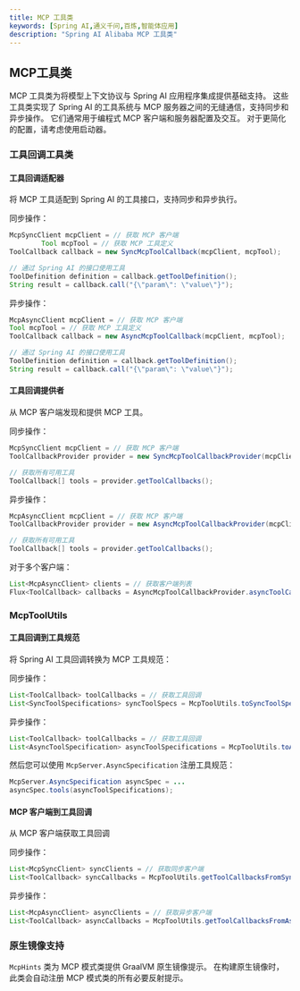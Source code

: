 ```yaml
---
title: MCP 工具类
keywords: [Spring AI,通义千问,百炼,智能体应用]
description: "Spring AI Alibaba MCP 工具类"
---
```


## MCP工具类

MCP 工具类为将模型上下文协议与 Spring AI 应用程序集成提供基础支持。 这些工具类实现了 Spring AI 的工具系统与 MCP 服务器之间的无缝通信，支持同步和异步操作。 它们通常用于编程式 MCP 客户端和服务器配置及交互。 对于更简化的配置，请考虑使用启动器。

### 工具回调工具类

#### 工具回调适配器

将 MCP 工具适配到 Spring AI 的工具接口，支持同步和异步执行。

同步操作：

```java
McpSyncClient mcpClient = // 获取 MCP 客户端
        Tool mcpTool = // 获取 MCP 工具定义
ToolCallback callback = new SyncMcpToolCallback(mcpClient, mcpTool);

// 通过 Spring AI 的接口使用工具
ToolDefinition definition = callback.getToolDefinition();
String result = callback.call("{\"param\": \"value\"}");
```

异步操作：

```java
McpAsyncClient mcpClient = // 获取 MCP 客户端
Tool mcpTool = // 获取 MCP 工具定义
ToolCallback callback = new AsyncMcpToolCallback(mcpClient, mcpTool);

// 通过 Spring AI 的接口使用工具
ToolDefinition definition = callback.getToolDefinition();
String result = callback.call("{\"param\": \"value\"}");
```

#### 工具回调提供者

从 MCP 客户端发现和提供 MCP 工具。

同步操作：

```java
McpSyncClient mcpClient = // 获取 MCP 客户端
ToolCallbackProvider provider = new SyncMcpToolCallbackProvider(mcpClient);

// 获取所有可用工具
ToolCallback[] tools = provider.getToolCallbacks();
```

异步操作：

```java
McpAsyncClient mcpClient = // 获取 MCP 客户端
ToolCallbackProvider provider = new AsyncMcpToolCallbackProvider(mcpClient);

// 获取所有可用工具
ToolCallback[] tools = provider.getToolCallbacks();
```

对于多个客户端：

```java
List<McpAsyncClient> clients = // 获取客户端列表
Flux<ToolCallback> callbacks = AsyncMcpToolCallbackProvider.asyncToolCallbacks(clients);
```

### McpToolUtils

#### 工具回调到工具规范

将 Spring AI 工具回调转换为 MCP 工具规范：

同步操作：

```java
List<ToolCallback> toolCallbacks = // 获取工具回调
List<SyncToolSpecifications> syncToolSpecs = McpToolUtils.toSyncToolSpecifications(toolCallbacks);
```

异步操作：

```java
List<ToolCallback> toolCallbacks = // 获取工具回调
List<AsyncToolSpecification> asyncToolSpecifications = McpToolUtils.toAsyncToolSpecifications(toolCallbacks);
```

然后您可以使用 `McpServer.AsyncSpecification` 注册工具规范：

```java
McpServer.AsyncSpecification asyncSpec = ...
asyncSpec.tools(asyncToolSpecifications);
```

#### MCP 客户端到工具回调

从 MCP 客户端获取工具回调

同步操作：

```java
List<McpSyncClient> syncClients = // 获取同步客户端
List<ToolCallback> syncCallbacks = McpToolUtils.getToolCallbacksFromSyncClients(syncClients);
```

异步操作：

```java
List<McpAsyncClient> asyncClients = // 获取异步客户端
List<ToolCallback> asyncCallbacks = McpToolUtils.getToolCallbacksFromAsyncClients(asyncClients);
```

### 原生镜像支持

`McpHints` 类为 MCP 模式类提供 GraalVM 原生镜像提示。 在构建原生镜像时，此类会自动注册 MCP 模式类的所有必要反射提示。

